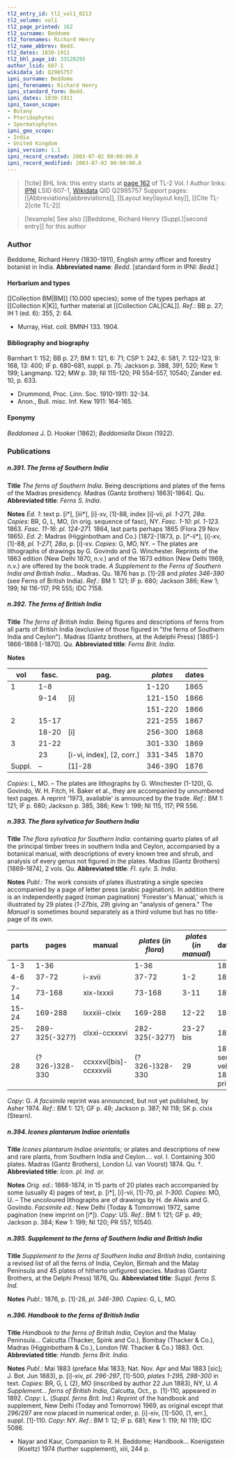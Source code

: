 ```yaml
---
tl2_entry_id: tl2_vol1_0213
tl2_volume: vol1
tl2_page_printed: 162
tl2_surname: Beddome
tl2_forenames: Richard Henry
tl2_name_abbrev: Bedd.
tl2_dates: 1830-1911
tl2_bhl_page_id: 33120293
author_lsid: 607-1
wikidata_id: Q2985757
ipni_surname: Beddome
ipni_forenames: Richard Henry
ipni_standard_form: Bedd.
ipni_dates: 1830-1911
ipni_taxon_scope: 
- Botany
- Pteridophytes
- Spermatophytes
ipni_geo_scope: 
- India
- United Kingdom
ipni_version: 1.1
ipni_record_created: 2003-07-02 00:00:00.0
ipni_record_modified: 2003-07-02 00:00:00.0
---
```


> [!cite] BHL link: this entry starts at [page 162](https://www.biodiversitylibrary.org/page/33120293) of TL-2 Vol. I
> Author links: [IPNI](https://www.ipni.org/a/607-1) LSID 607-1, [Wikidata](https://www.wikidata.org/wiki/Q2985757) QID Q2985757
> Support pages: [[Abbreviations|abbreviations]], [[Layout key|layout key]], [[Cite TL-2|cite TL-2]]

> [!example] See also [[Beddome, Richard Henry (Suppl.)|second entry]] for this author

### Author

Beddome, Richard Henry (1830-1911), English army officer and forestry botanist in India. 
**Abbreviated name**: *Bedd.* \[standard form in IPNI: *Bedd.*\]

#### Herbarium and types

[[Collection BM|BM]] (10.000 species); some of the types perhaps at [[Collection K|K]], further material at [[Collection CAL|CAL]].
*Ref*.: BB p. 27; IH 1 (ed. 6): 355, 2: 64.
- Murray, Hist. coll. BMNH 133. 1904.

#### Bibliography and biography

Barnhart 1: 152; BB p. 27; BM 1: 121, 6: 71; CSP 1: 242, 6: 581, 7: 122-123, 9: 168, 13: 400; IF p. 680-681, suppl. p. 75; Jackson p. 388, 391, 520; Kew 1: 199; Langmanp. 122; MW p. 39; NI 115-120; PR 554-557, 10540; Zander ed. 10, p. 633.
- Drummond, Proc. Linn. Soc. 1910-1911: 32-34.
- Anon., Bull. misc. Inf. Kew 1911: 164-165.

#### Eponymy

*Beddomea* J. D. Hooker (1862); *Beddomiella* Dixon (1922).

### Publications

##### n.391. The ferns of Southern India

**Title**
*The ferns of Southern India*. Being descriptions and plates of the ferns of the Madras presidency. Madras (Gantz brothers) 1863\[-1864\]. Qu.
**Abbreviated title**: *Ferns S. India*.

**Notes**
*Ed. 1*: text p. \[i\*\], \[iii\*\], \[i\]-xv, \[1\]-88, index \[i\]-vii, *pl. 1-271, 28a. Copies*: BR, G, L, MO, (in orig. sequence of fasc), NY. *Fasc. 1-10: pl. 1-123.* 1863. *Fasc. 11-16: pl. 124-271.* 1864, last parts perhaps 1865 (Flora 29 Nov 1865).
*Ed. 2*: Madras (Higginbotham and Co.) \[1872-\]1873, p. \[i\*-ii\*\], \[i\]-xv, \[1\]-88, *pl. 1-271, 28a*, p. \[i\]-xv. *Copies*: G, MO, NY. – The plates are lithographs of drawings by G. Govindo and G. Winchester. Reprints of the 1863 edition (New Delhi 1870, n.v.) and of the 1873 edition (New Delhi 1969, n.v.) are offered by the book trade.
*A Supplement to the Ferns of Southern India and British India...* Madras. Qu. 1876 has p. \[1\]-28 and *plates 346-390* (see Ferns of British India).
*Ref*.: BM 1: 121; IF p. 680; Jackson 386; Kew 1; 199; NI 116-117; PR 555; IDC 7158.

##### n.392. The ferns of British India

**Title**
*The ferns of British India*. Being figures and descriptions of ferns from all parts of British India (exclusive of those figured in "the ferns of Southern India and Ceylon"). Madras (Gantz brothers, at the Adelphi Press) \[1865-\] 1866-1868 \[-1870\]. Qu.
**Abbreviated title**: *Ferns Brit. India*.

**Notes**

|vol	|fasc.	|pag.	|*plates*	|dates|
|---	|---	|---	|---	|---	|
|1	|1-8	|	|1-120	|1865|
|	|9-14	|\[i\]	|121-150	|1866|
|	|	|	|151-220	|1866|
|2	|15-17	|	|221-255	|1867|
|	|18-20	|\[i\]	|256-300	|1868|
|3	|21-22	|	|301-330	|1869|
|	|23	|\[i-vi, index\], \[2, corr.\]	|331-345	|1870|
|Suppl.	|–	|\[1\]-28	|346-390	|1876|

*Copies*: L, MO. – The plates are lithographs by G. Winchester (1-120), G. Govindo, W. H. Fitch, H. Baker et al., they are accompanied by unnumbered text pages. A reprint '1973, available' is announced by the trade.
*Ref*.: BM 1: 121; IF p. 680; Jackson p. 385, 386; Kew 1: 199; NI 115, 117; PR 556.

##### n.393. The flora sylvatica for Southern India

**Title**
*The flora sylvatica for Southern India*: containing quarto plates of all the principal timber trees in southern India and Ceylon, accompanied by a botanical manual, with descriptions of every known tree and shrub, and analysis of every genus not figured in the plates. Madras (Gantz Brothers) \[1869-1874\], 2 vols. Qu.
**Abbreviated title**: *Fl. sylv. S. India*.

**Notes**
*Publ*.: The work consists of plates illustrating a single species accompanied by a page of letter press (arabic pagination). In addition there is an independently paged (roman pagination) 'Forester's Manual,' which is illustrated by 29 plates (*1-27bis, 29*) giving an "analysis of genera." The *Manual* is sometimes bound separately as a third volume but has no title-page of its own.

|parts	|pages	|manual	|*plates* (*in flora*)	|*plates* (*in manual*)	|dates|
|---	|---	|---	|---	|---	|---	|
|1-3	|1-36	|	|1-36	|	|1869|
|4-6	|37-72	|i-xvii	|37-72	|1-2	|1870|
|7-14	|73-168	|xix-lxxxii	|73-168	|3-11	|1871|
|15-24	|169-288	|lxxxiii-clxix	|169-288	|12-22	|1872|
|25-27	|289-325(-327?)	|clxxi-ccxxxvi	|282-325(-327?)	|23-27 bis	|1873|
|28	|(?326-)328-330	|ccxxxvi\[bis\]-ccxxxviii	|(?326-)328-330	|29	|1873 sero vel 1874 prim.|

*Copy*: G.
*A facsimile* reprint was announced, but not yet published, by Asher 1974.
*Ref*.: BM 1: 121; GF p. 49; Jackson p. 387; NI 118; SK p. clxix (Stearn).

##### n.394. Icones plantarum Indiae orientalis

**Title**
*Icones plantarum Indiae orientalis*; or plates and descriptions of new and rare plants, from Southern India and Ceylon.... vol. I. Containing 300 plates. Madras (Gantz Brothers), London (J. van Voorst) 1874. Qu. †.
**Abbreviated title**: *Icon. pl. Ind. or.*

**Notes**
*Orig. ed*.: 1868-1874, in 15 parts of 20 plates each accompanied by some (usually 4) pages of text, p. \[i\*\], \[i\]-vii, \[1\]-70, *pl. 1-300. Copies*: MO, U. – The uncoloured lithographs are of drawings by H. de Alwis and G. Govindo.
*Facsimile ed*.: New Delhi (Today & Tomorrow) 1972, same pagination (new imprint on \[i\*\]). *Copy*: US.
*Ref*.: BM 1: 121; GF p. 49; Jackson p. 384; Kew 1: 199; NI 120; PR 557, 10540.

##### n.395. Supplement to the ferns of Southern India and British India

**Title**
*Supplement to the ferns of Southern India and British India*, containing a revised list of all the ferns of India, Ceylon, Birmah and the Malay Peninsula and 45 plates of hitherto unfigured species. Madras (Gantz Brothers, at the Delphi Press) 1876, Qu.
**Abbreviated title**: *Suppl. ferns S. Ind.*

**Notes**
*Publ*.: 1876, p. \[1\]-28, *pl. 346-390. Copies*: G, L, MO.

##### n.396. Handbook to the ferns of British India

**Title**
*Handbook to the ferns of British India*, Ceylon and the Malay Peninsula... Calcutta (Thacker, Spink and Co.), Bombay (Thacker & Co.), Madras (Higginbotham & Co.), London (W. Thacker & Co.) 1883. Oct.
**Abbreviated title**: *Handb. ferns Brit. India*.

**Notes**
*Publ*.: Mai 1883 (preface Mai 1833; Nat. Nov. Apr and Mai 1883 \[sic\]; J. Bot. Jun 1883), p. \[i\]-xiv, *pl. 296-297*, \[1\]-500, *plates 1-295, 298-300* in text. *Copies*: BR, G, L (2), MO (inscribed by author 22 Jun 1883), NY, U.
*A Supplement... ferns of British India*, Calcutta, Oct., p. \[1\]-110, appeared in 1892.
*Copy*: L. (*Suppl. ferns Brit. Ind.*)
*Reprint* of the handbook and supplement, New Delhi (Today and Tomorrow) 1969, as original except that 296/297 are now placed in numerical order, p. \[i\]-xiv, \[1\]-500, \[1, err.\], suppl. \[1\]-110. *Copy*: NY.
*Ref*.: BM 1: 12; IF p. 681; Kew 1: 119; NI 119; IDC 5086.
- Nayar and Kaur, Companion to R. H. Beddome; Handbook... Koenigstein (Koeltz) 1974 (further supplement), xiii, 244 p.


